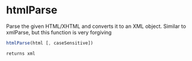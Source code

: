 # htmlParse

Parse the given HTML/XHTML and converts it to an XML object. Similar to xmlParse, but this function is very forgiving

```javascript
htmlParse(html [, caseSensitive])
```

```javascript
returns xml
```
